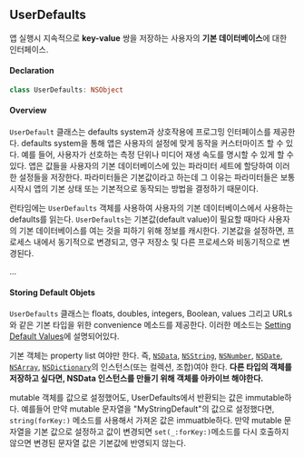 ## UserDefaults

앱 실행시 지속적으로 **key-value** 쌍을 저장하는 사용자의 **기본 데이터베이스**에 대한 인터페이스.



#### Declaration

```swift
class UserDefaults: NSObject
```



#### Overview

`UserDefault` 클래스는 defaults system과 상호작용에 프로그밍 인터페이스를 제공한다. defaults system을 통해 앱은 사용자의 설정에 맞게 동작을 커스터마이즈 할 수 있다. 예를 들어, 사용자가 선호하는 측정 단위나 미디어 재생 속도를 명시할 수 있게 할 수 있다. 앱은 값들을 사용자의 기본 데이터베이스에 있는 파라미터 세트에 할당하여 이러한 설정들을 저장한다. 파라미터들은 기본값이라고 하는데 그 이유는 파라미터들은 보통 시작시 앱의 기본 상태 또는 기본적으로 동작되는 방법을 결정하기 때문이다.

런타임에는 `UserDefaults` 객체를 사용하여 사용자의 기본 데이터베이스에서 사용하는 defaults를 읽는다. `UserDefaults`는 기본값(default value)이 필요할 때마다 사용자의 기본 데이터베이스를 여는 것을 피하기 위해 정보를 캐시한다. 기본값을 설정하면, 프로세스 내에서 동기적으로 변경되고, 영구 저장소 및 다른 프로세스와 비동기적으로 변경된다.

...



#### Storing Default Objets

`UserDefaults` 클래스는 floats, doubles, integers, Boolean, values 그리고 URLs와 같은 기본 타입을 위한 convenience 메소드를 제공한다. 이러한 메소드는 [Setting Default Values](https://developer.apple.com/documentation/foundation/userdefaults#1664798)에 설명되어있다.

기본 객체는 property list 여야만 한다. 즉, [`NSData`](https://developer.apple.com/documentation/foundation/nsdata), [`NSString`](https://developer.apple.com/documentation/foundation/nsstring), [`NSNumber`](https://developer.apple.com/documentation/foundation/nsnumber), [`NSDate`](https://developer.apple.com/documentation/foundation/nsdate), [`NSArray`](https://developer.apple.com/documentation/foundation/nsarray), [`NSDictionary`](https://developer.apple.com/documentation/foundation/nsdictionary)의 인스턴스(또는 컬렉션, 조합)여야 한다. **다른 타입의 객체를 저장하고 싶다면, NSData 인스턴스를 만들기 위해 객체를 아카이브 해야한다.**

mutable 객체를 값으로 설정했어도, UserDefaults에서 반환되는 값은 immutable하다. 예를들어 만약 mutable 문자열을 "MyStringDefault"의 값으로 설정했다면, `string(forKey:)` 메소드를 사용해서 가져온 값은 immuatble하다. 만약 mutable 문자열을 기본 값으로 설정하고 값이 변경되면 `set(_:forKey:)`메소드를 다시 호출하지 않으면 변경된 문자열 값은 기본값에 반영되지 않는다.